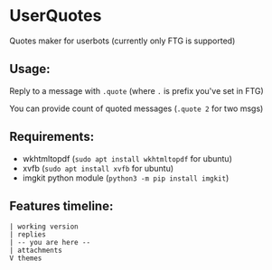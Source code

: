 # UserQuotes
Quotes maker for userbots (currently only FTG is supported)

## Usage: 
Reply to a message with `.quote` (where `.` is prefix you've set in FTG) 

You can provide count of quoted messages (`.quote 2` for two msgs)

## Requirements: 
- wkhtmltopdf (`sudo apt install wkhtmltopdf` for ubuntu)
- xvfb (`sudo apt install xvfb` for ubuntu)
- imgkit python module (`python3 -m pip install imgkit`)

## Features timeline: 
```
| working version
| replies
| -- you are here --
| attachments
V themes
```
